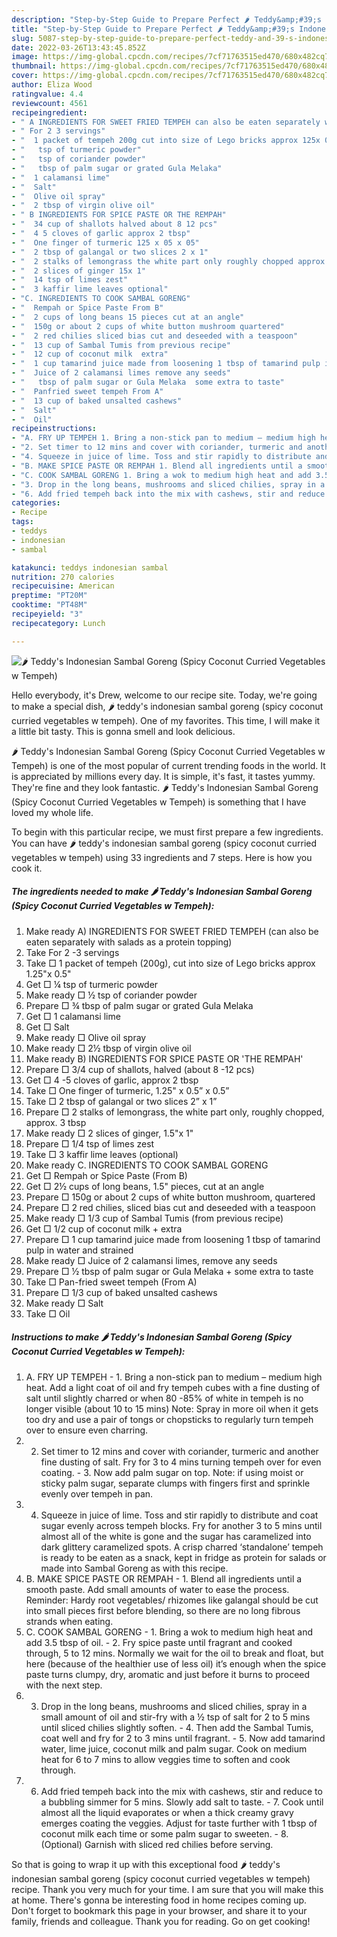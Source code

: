 ```yaml
---
description: "Step-by-Step Guide to Prepare Perfect 🌶️ Teddy&amp;#39;s Indonesian Sambal Goreng (Spicy Coconut Curried Vegetables w Tempeh)"
title: "Step-by-Step Guide to Prepare Perfect 🌶️ Teddy&amp;#39;s Indonesian Sambal Goreng (Spicy Coconut Curried Vegetables w Tempeh)"
slug: 5087-step-by-step-guide-to-prepare-perfect-teddy-and-39-s-indonesian-sambal-goreng-spicy-coconut-curried-vegetables-w-tempeh
date: 2022-03-26T13:43:45.852Z
image: https://img-global.cpcdn.com/recipes/7cf71763515ed470/680x482cq70/teddys-indonesian-sambal-goreng-spicy-coconut-curried-vegetables-w-tempeh-recipe-main-photo.jpg
thumbnail: https://img-global.cpcdn.com/recipes/7cf71763515ed470/680x482cq70/teddys-indonesian-sambal-goreng-spicy-coconut-curried-vegetables-w-tempeh-recipe-main-photo.jpg
cover: https://img-global.cpcdn.com/recipes/7cf71763515ed470/680x482cq70/teddys-indonesian-sambal-goreng-spicy-coconut-curried-vegetables-w-tempeh-recipe-main-photo.jpg
author: Eliza Wood
ratingvalue: 4.4
reviewcount: 4561
recipeingredient:
- " A INGREDIENTS FOR SWEET FRIED TEMPEH can also be eaten separately with salads as a protein topping"
- " For 2 3 servings"
- "  1 packet of tempeh 200g cut into size of Lego bricks approx 125x 05"
- "   tsp of turmeric powder"
- "   tsp of coriander powder"
- "   tbsp of palm sugar or grated Gula Melaka"
- "  1 calamansi lime"
- "  Salt"
- "  Olive oil spray"
- "  2 tbsp of virgin olive oil"
- " B INGREDIENTS FOR SPICE PASTE OR THE REMPAH"
- "  34 cup of shallots halved about 8 12 pcs"
- "  4 5 cloves of garlic approx 2 tbsp"
- "  One finger of turmeric 125 x 05 x 05"
- "  2 tbsp of galangal or two slices 2 x 1"
- "  2 stalks of lemongrass the white part only roughly chopped approx 3 tbsp"
- "  2 slices of ginger 15x 1"
- "  14 tsp of limes zest"
- "  3 kaffir lime leaves optional"
- "C. INGREDIENTS TO COOK SAMBAL GORENG"
- "  Rempah or Spice Paste From B"
- "  2 cups of long beans 15 pieces cut at an angle"
- "  150g or about 2 cups of white button mushroom quartered"
- "  2 red chilies sliced bias cut and deseeded with a teaspoon"
- "  13 cup of Sambal Tumis from previous recipe"
- "  12 cup of coconut milk  extra"
- "  1 cup tamarind juice made from loosening 1 tbsp of tamarind pulp in water and strained"
- "  Juice of 2 calamansi limes remove any seeds"
- "   tbsp of palm sugar or Gula Melaka  some extra to taste"
- "  Panfried sweet tempeh From A"
- "  13 cup of baked unsalted cashews"
- "  Salt"
- "  Oil"
recipeinstructions:
- "A. FRY UP TEMPEH 1. Bring a non-stick pan to medium – medium high heat. Add a light coat of oil and fry tempeh cubes with a fine dusting of salt until slightly charred or when 80 -85% of white in tempeh is no longer visible (about 10 to 15 mins) Note: Spray in more oil when it gets too dry and use a pair of tongs or chopsticks to regularly turn tempeh over to ensure even charring."
- "2. Set timer to 12 mins and cover with coriander, turmeric and another fine dusting of salt. Fry for 3 to 4 mins turning tempeh over for even coating. 3. Now add palm sugar on top. Note: if using moist or sticky palm sugar, separate clumps with fingers first and sprinkle evenly over tempeh in pan."
- "4. Squeeze in juice of lime. Toss and stir rapidly to distribute and coat sugar evenly across tempeh blocks. Fry for another 3 to 5 mins until almost all of the white is gone and the sugar has caramelized into dark glittery caramelized spots. A crisp charred ‘standalone’ tempeh is ready to be eaten as a snack, kept in fridge as protein for salads or made into Sambal Goreng as with this recipe."
- "B. MAKE SPICE PASTE OR REMPAH 1. Blend all ingredients until a smooth paste. Add small amounts of water to ease the process. Reminder: Hardy root vegetables/ rhizomes like galangal should be cut into small pieces first before blending, so there are no long fibrous strands when eating."
- "C. COOK SAMBAL GORENG 1. Bring a wok to medium high heat and add 3.5 tbsp of oil. 2. Fry spice paste until fragrant and cooked through, 5 to 12 mins. Normally we wait for the oil to break and float, but here (because of the healthier use of less oil) it’s enough when the spice paste turns clumpy, dry, aromatic and just before it burns to proceed with the next step."
- "3. Drop in the long beans, mushrooms and sliced chilies, spray in a small amount of oil and stir-fry with a ½ tsp of salt for 2 to 5 mins until sliced chilies slightly soften. 4. Then add the Sambal Tumis, coat well and fry for 2 to 3 mins until fragrant. 5. Now add tamarind water, lime juice, coconut milk and palm sugar. Cook on medium heat for 6 to 7 mins to allow veggies time to soften and cook through."
- "6. Add fried tempeh back into the mix with cashews, stir and reduce to a bubbling simmer for 5 mins. Slowly add salt to taste. 7. Cook until almost all the liquid evaporates or when a thick creamy gravy emerges coating the veggies. Adjust for taste further with 1 tbsp of coconut milk each time or some palm sugar to sweeten. 8.(Optional) Garnish with sliced red chilies before serving."
categories:
- Recipe
tags:
- teddys
- indonesian
- sambal

katakunci: teddys indonesian sambal 
nutrition: 270 calories
recipecuisine: American
preptime: "PT20M"
cooktime: "PT48M"
recipeyield: "3"
recipecategory: Lunch

---
```



![🌶️ Teddy&#39;s Indonesian Sambal Goreng (Spicy Coconut Curried Vegetables w Tempeh)](https://img-global.cpcdn.com/recipes/7cf71763515ed470/680x482cq70/teddys-indonesian-sambal-goreng-spicy-coconut-curried-vegetables-w-tempeh-recipe-main-photo.jpg)

Hello everybody, it's Drew, welcome to our recipe site. Today, we're going to make a special dish, 🌶️ teddy&#39;s indonesian sambal goreng (spicy coconut curried vegetables w tempeh). One of my favorites. This time, I will make it a little bit tasty. This is gonna smell and look delicious.



🌶️ Teddy&#39;s Indonesian Sambal Goreng (Spicy Coconut Curried Vegetables w Tempeh) is one of the most popular of current trending foods in the world. It is appreciated by millions every day. It is simple, it's fast, it tastes yummy. They're fine and they look fantastic. 🌶️ Teddy&#39;s Indonesian Sambal Goreng (Spicy Coconut Curried Vegetables w Tempeh) is something that I have loved my whole life.


To begin with this particular recipe, we must first prepare a few ingredients. You can have 🌶️ teddy&#39;s indonesian sambal goreng (spicy coconut curried vegetables w tempeh) using 33 ingredients and 7 steps. Here is how you cook it.

<!--inarticleads1-->

##### The ingredients needed to make 🌶️ Teddy&#39;s Indonesian Sambal Goreng (Spicy Coconut Curried Vegetables w Tempeh):

1. Make ready  A) INGREDIENTS FOR SWEET FRIED TEMPEH (can also be eaten separately with salads as a protein topping)
1. Take  For 2 -3 servings
1. Take  □ 1 packet of tempeh (200g), cut into size of Lego bricks approx 1.25&#34;x 0.5&#34;
1. Get  □ ¼ tsp of turmeric powder
1. Make ready  □ ½ tsp of coriander powder
1. Prepare  □ ¾ tbsp of palm sugar or grated Gula Melaka
1. Get  □ 1 calamansi lime
1. Get  □ Salt
1. Make ready  □ Olive oil spray
1. Make ready  □ 2½ tbsp of virgin olive oil
1. Make ready  B) INGREDIENTS FOR SPICE PASTE OR &#39;THE REMPAH&#39;
1. Prepare  □ 3/4 cup of shallots, halved (about 8 -12 pcs)
1. Get  □ 4 -5 cloves of garlic, approx 2 tbsp
1. Take  □ One finger of turmeric, 1.25&#34; x 0.5” x 0.5”
1. Take  □ 2 tbsp of galangal or two slices 2” x 1”
1. Prepare  □ 2 stalks of lemongrass, the white part only, roughly chopped, approx. 3 tbsp
1. Make ready  □ 2 slices of ginger, 1.5&#34;x 1&#34;
1. Prepare  □ 1/4 tsp of limes zest
1. Take  □ 3 kaffir lime leaves (optional)
1. Make ready C. INGREDIENTS TO COOK SAMBAL GORENG
1. Get  □ Rempah or Spice Paste (From B)
1. Get  □ 2½ cups of long beans, 1.5&#34; pieces, cut at an angle
1. Prepare  □ 150g or about 2 cups of white button mushroom, quartered
1. Prepare  □ 2 red chilies, sliced bias cut and deseeded with a teaspoon
1. Make ready  □ 1/3 cup of Sambal Tumis (from previous recipe)
1. Get  □ 1/2 cup of coconut milk + extra
1. Prepare  □ 1 cup tamarind juice made from loosening 1 tbsp of tamarind pulp in water and strained
1. Make ready  □ Juice of 2 calamansi limes, remove any seeds
1. Prepare  □ ½ tbsp of palm sugar or Gula Melaka + some extra to taste
1. Take  □ Pan-fried sweet tempeh (From A)
1. Prepare  □ 1/3 cup of baked unsalted cashews
1. Make ready  □ Salt
1. Take  □ Oil




<!--inarticleads2-->

##### Instructions to make 🌶️ Teddy&#39;s Indonesian Sambal Goreng (Spicy Coconut Curried Vegetables w Tempeh):

1. A. FRY UP TEMPEH - 1. Bring a non-stick pan to medium – medium high heat. Add a light coat of oil and fry tempeh cubes with a fine dusting of salt until slightly charred or when 80 -85% of white in tempeh is no longer visible (about 10 to 15 mins) Note: Spray in more oil when it gets too dry and use a pair of tongs or chopsticks to regularly turn tempeh over to ensure even charring.
1. 2. Set timer to 12 mins and cover with coriander, turmeric and another fine dusting of salt. Fry for 3 to 4 mins turning tempeh over for even coating. - 3. Now add palm sugar on top. Note: if using moist or sticky palm sugar, separate clumps with fingers first and sprinkle evenly over tempeh in pan.
1. 4. Squeeze in juice of lime. Toss and stir rapidly to distribute and coat sugar evenly across tempeh blocks. Fry for another 3 to 5 mins until almost all of the white is gone and the sugar has caramelized into dark glittery caramelized spots. A crisp charred ‘standalone’ tempeh is ready to be eaten as a snack, kept in fridge as protein for salads or made into Sambal Goreng as with this recipe.
1. B. MAKE SPICE PASTE OR REMPAH - 1. Blend all ingredients until a smooth paste. Add small amounts of water to ease the process. Reminder: Hardy root vegetables/ rhizomes like galangal should be cut into small pieces first before blending, so there are no long fibrous strands when eating.
1. C. COOK SAMBAL GORENG - 1. Bring a wok to medium high heat and add 3.5 tbsp of oil. - 2. Fry spice paste until fragrant and cooked through, 5 to 12 mins. Normally we wait for the oil to break and float, but here (because of the healthier use of less oil) it’s enough when the spice paste turns clumpy, dry, aromatic and just before it burns to proceed with the next step.
1. 3. Drop in the long beans, mushrooms and sliced chilies, spray in a small amount of oil and stir-fry with a ½ tsp of salt for 2 to 5 mins until sliced chilies slightly soften. - 4. Then add the Sambal Tumis, coat well and fry for 2 to 3 mins until fragrant. - 5. Now add tamarind water, lime juice, coconut milk and palm sugar. Cook on medium heat for 6 to 7 mins to allow veggies time to soften and cook through.
1. 6. Add fried tempeh back into the mix with cashews, stir and reduce to a bubbling simmer for 5 mins. Slowly add salt to taste. - 7. Cook until almost all the liquid evaporates or when a thick creamy gravy emerges coating the veggies. Adjust for taste further with 1 tbsp of coconut milk each time or some palm sugar to sweeten. - 8.(Optional) Garnish with sliced red chilies before serving.




So that is going to wrap it up with this exceptional food 🌶️ teddy&#39;s indonesian sambal goreng (spicy coconut curried vegetables w tempeh) recipe. Thank you very much for your time. I am sure that you will make this at home. There's gonna be interesting food in home recipes coming up. Don't forget to bookmark this page in your browser, and share it to your family, friends and colleague. Thank you for reading. Go on get cooking!
